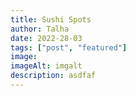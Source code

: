 ```yaml
---
title: Sushi Spots
author: Talha
date: 2022-28-03
tags: ["post", "featured"]
image:
imageAlt: imgalt
description: asdfaf
---
```

